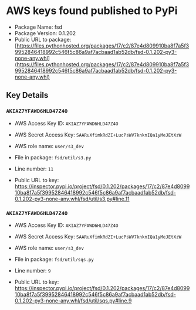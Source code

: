 # AWS keys found published to PyPi

* Package Name: fsd
* Package Version: 0.1.202
* Public URL to package: [https://files.pythonhosted.org/packages/17/c2/87e4d809910ba8f7a5f39952846418992c546f5c86a9af7acbaad1ab52db/fsd-0.1.202-py3-none-any.whl](https://files.pythonhosted.org/packages/17/c2/87e4d809910ba8f7a5f39952846418992c546f5c86a9af7acbaad1ab52db/fsd-0.1.202-py3-none-any.whl)

## Key Details

### `AKIAZ7YFAWD6HLD47Z4O`

* AWS Access Key ID: `AKIAZ7YFAWD6HLD47Z4O`
* AWS Secret Access Key: `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` 
* AWS role name: `user/s3_dev`
* File in package: `fsd/util/s3.py`
* Line number: `11`

* Public URL to key: https://inspector.pypi.io/project/fsd/0.1.202/packages/17/c2/87e4d809910ba8f7a5f39952846418992c546f5c86a9af7acbaad1ab52db/fsd-0.1.202-py3-none-any.whl/fsd/util/s3.py#line.11



### `AKIAZ7YFAWD6HLD47Z4O`

* AWS Access Key ID: `AKIAZ7YFAWD6HLD47Z4O`
* AWS Secret Access Key: `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` 
* AWS role name: `user/s3_dev`
* File in package: `fsd/util/sqs.py`
* Line number: `9`

* Public URL to key: https://inspector.pypi.io/project/fsd/0.1.202/packages/17/c2/87e4d809910ba8f7a5f39952846418992c546f5c86a9af7acbaad1ab52db/fsd-0.1.202-py3-none-any.whl/fsd/util/sqs.py#line.9


